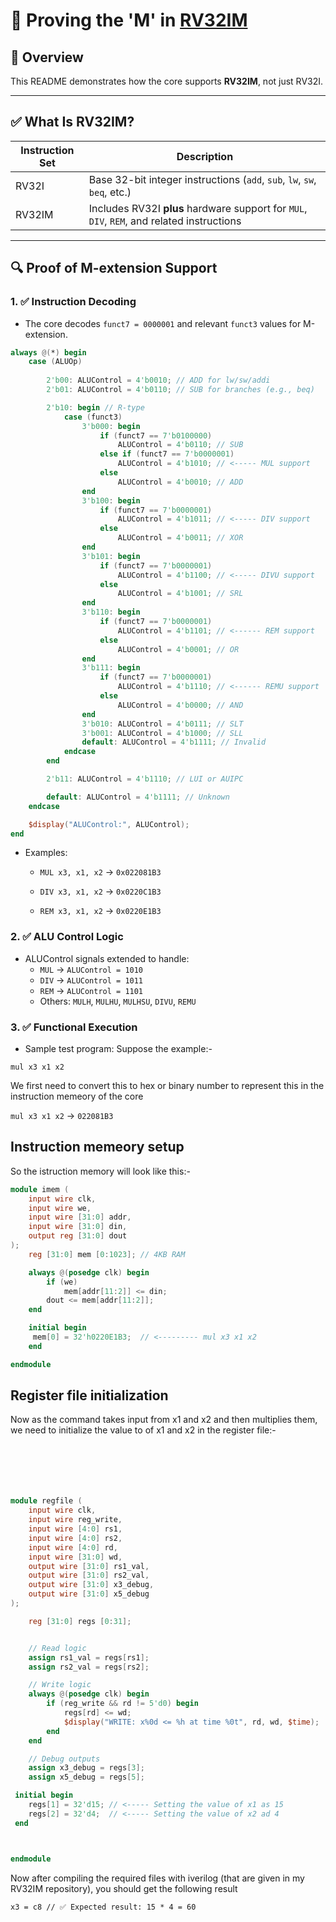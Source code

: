# 🧠 Proving the 'M' in [RV32IM](https://github.com/bytesculptor097/RV32IM) 

## 📌 Overview

This README demonstrates how the core supports **RV32IM**, not just RV32I.

---

## ✅ What Is RV32IM?

| Instruction Set | Description |
|-----------------|-------------|
| RV32I           | Base 32-bit integer instructions (`add`, `sub`, `lw`, `sw`, `beq`, etc.) |
| RV32IM          | Includes RV32I **plus** hardware support for `MUL`, `DIV`, `REM`, and related instructions |

---

## 🔍 Proof of M-extension Support

### 1. ✅ Instruction Decoding

- The core decodes `funct7 = 0000001` and relevant `funct3` values for M-extension.

```verilog
always @(*) begin
    case (ALUOp)
    
        2'b00: ALUControl = 4'b0010; // ADD for lw/sw/addi
        2'b01: ALUControl = 4'b0110; // SUB for branches (e.g., beq)

        2'b10: begin // R-type
            case (funct3)
                3'b000: begin
                    if (funct7 == 7'b0100000)
                        ALUControl = 4'b0110; // SUB
                    else if (funct7 == 7'b0000001)
                        ALUControl = 4'b1010; // <----- MUL support
                    else
                        ALUControl = 4'b0010; // ADD
                end
                3'b100: begin
                    if (funct7 == 7'b0000001)
                        ALUControl = 4'b1011; // <----- DIV support
                    else
                        ALUControl = 4'b0011; // XOR
                end
                3'b101: begin
                    if (funct7 == 7'b0000001)
                        ALUControl = 4'b1100; // <----- DIVU support
                    else
                        ALUControl = 4'b1001; // SRL
                end
                3'b110: begin
                    if (funct7 == 7'b0000001)
                        ALUControl = 4'b1101; // <------ REM support
                    else
                        ALUControl = 4'b0001; // OR
                end
                3'b111: begin
                    if (funct7 == 7'b0000001)
                        ALUControl = 4'b1110; // <------ REMU support
                    else
                        ALUControl = 4'b0000; // AND
                end
                3'b010: ALUControl = 4'b0111; // SLT
                3'b001: ALUControl = 4'b1000; // SLL
                default: ALUControl = 4'b1111; // Invalid
            endcase
        end

        2'b11: ALUControl = 4'b1110; // LUI or AUIPC

        default: ALUControl = 4'b1111; // Unknown
    endcase

    $display("ALUControl:", ALUControl);
end
```
- Examples:
  - `MUL x3, x1, x2` → `0x022081B3`
  
  - `DIV x3, x1, x2` → `0x0220C1B3`
  - `REM x3, x1, x2` → `0x0220E1B3`

### 2. ✅ ALU Control Logic

- ALUControl signals extended to handle:
  - `MUL` → `ALUControl = 1010`
  - `DIV` → `ALUControl = 1011`
  - `REM` → `ALUControl = 1101`
  - Others: `MULH`, `MULHU`, `MULHSU`, `DIVU`, `REMU`

### 3. ✅ Functional Execution

- Sample test program:
Suppose the example:-
```assembly
mul x3 x1 x2
```
We first need to convert this to hex or binary number to represent this in the instruction memeory of the core

`mul x3 x1 x2` → `022081B3`

## Instruction memeory setup
So the istruction memory will look like this:-

```verilog
module imem (
    input wire clk,
    input wire we,
    input wire [31:0] addr,
    input wire [31:0] din,
    output reg [31:0] dout
);
    reg [31:0] mem [0:1023]; // 4KB RAM

    always @(posedge clk) begin
        if (we)
            mem[addr[11:2]] <= din;
        dout <= mem[addr[11:2]];
    end

    initial begin
     mem[0] = 32'h0220E1B3;  // <--------- mul x3 x1 x2
    end

endmodule
```
## Register file initialization 

Now as the command takes input from x1 and x2 and then multiplies them, we need to initialize the value to of x1 and x2 in the register file:-

```verilog






module regfile (
    input wire clk,
    input wire reg_write,
    input wire [4:0] rs1,
    input wire [4:0] rs2,
    input wire [4:0] rd,
    input wire [31:0] wd,
    output wire [31:0] rs1_val,
    output wire [31:0] rs2_val,
    output wire [31:0] x3_debug,
    output wire [31:0] x5_debug
);

    reg [31:0] regs [0:31];


    // Read logic
    assign rs1_val = regs[rs1];
    assign rs2_val = regs[rs2];

    // Write logic
    always @(posedge clk) begin
        if (reg_write && rd != 5'd0) begin
            regs[rd] <= wd;
            $display("WRITE: x%0d <= %h at time %0t", rd, wd, $time);
        end
    end

    // Debug outputs
    assign x3_debug = regs[3];
    assign x5_debug = regs[5];

 initial begin
    regs[1] = 32'd15; // <----- Setting the value of x1 as 15    
    regs[2] = 32'd4;  // <----- Setting the value of x2 ad 4
 end



endmodule
```
Now after compiling the required files with iverilog (that are given in my RV32IM repository), you should get the following result

```
x3 = c8 // ✅ Expected result: 15 * 4 = 60

``` 




